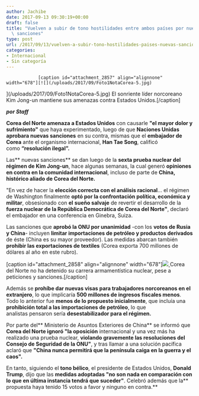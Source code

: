 ```yaml
---
author: Jachibe
date: 2017-09-13 09:30:19+00:00
draft: false
title: "Vuelven a subir de tono hostilidades entre ambos países por nuevas\
  \ sanciones"
type: post
url: /2017/09/13/vuelven-a-subir-tono-hostilidades-paises-nuevas-sanciones/
categories:
- Internacional
- Sin categoría
---
```



				[caption id="attachment_2857" align="alignnone" width="678"][![](/uploads/2017/09/Foto1NotaCorea-5.jpg)
](/uploads/2017/09/Foto1NotaCorea-5.jpg) El sonriente líder norcoreano Kim Jong-un mantiene sus amenazas contra Estados Unidos.[/caption]

_**por Staff**_

**Corea del Norte amenaza a Estados Unidos** con causarle **"el mayor dolor y sufrimiento"** que haya experimentado, luego de que **Naciones Unidas aprobara nuevas sanciones** en su contra, mismas que el **embajador de Corea** ante el organismo internacional, **Han Tae Song**, calificó como **“resolución ilegal”.**

Las** nuevas sanciones** se dan luego de la **sexta prueba nuclear del régimen de Kim Jong-un**, hace algunas semanas, la cual generó **opiniones en contra en la comunidad internacional**, incluso de parte de **China, histórico aliado de Corea del Norte.**

"En vez de hacer la **elección correcta con el análisis racional**... el régimen de Washington finalmente **optó por la confrontación política, económica y militar**, obsesionado con **el** **sueño salvaje** de revertir el desarrollo de la **fuerza nuclear de la República Democrática de Corea del Norte"**, declaró el embajador en una conferencia en Ginebra, Suiza.

Las sanciones que **aprobó la ONU por unanimidad** -con los **votos de Rusia y China**- incluyen **limitar importaciones de petróleo y productos derivados** de éste (China es su mayor proveedor). Las medidas abarcan también **prohibir las exportaciones de textiles** (Corea exporta 700 millones de dólares al año en este rubro).

[caption id="attachment_2858" align="alignnone" width="678"][![](/uploads/2017/09/Foto2NotaCorea-5.jpg)
](/uploads/2017/09/Foto2NotaCorea-5.jpg) Corea del Norte no ha detenido su carrera armamentística nuclear, pese a peticiones y sanciones.[/caption]

Además se **prohíbe dar nuevas visas para trabajadores norcoreanos en el extranjero**, lo que implicaría **500 millones de ingresos fiscales menos**. Todo lo anterior fue **menos de lo propuesto inicialmente**, que incluía una **prohibición total a las importaciones de petróleo**, lo que analistas pensaron sería **desestabilizador para el régimen.**

Por parte del** Ministerio de Asuntos Exteriores de China** se informó que **Corea del Norte ignoró "la oposición** internacional y una vez más ha realizado una prueba nuclear, **violando gravemente las resoluciones del Consejo de Seguridad de la ONU"**, y tras llamar a una solución pacífica aclaró que **"China nunca permitirá que la península caiga en la guerra y el caos".**

En tanto, siguiendo el **tono bélico**, el presidente de Estados Unidos, **Donald Trump**, dijo que las **medidas adoptadas "no son nada en comparación con lo que en última instancia tendrá que suceder"**. Celebró además que la** propuesta haya tenido 15 votos a favor y ninguno en contra.**		
